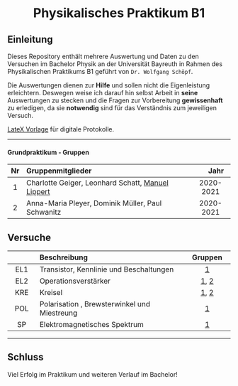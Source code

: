 <h1 align="center">Physikalisches Praktikum B1</h1>

## Einleitung
Dieses Repository enthält mehrere Auswertung und Daten zu den Versuchen im Bachelor Physik an der Universität Bayreuth in Rahmen des Physikalischen Praktikums B1 geführt von ``Dr. Wolfgang Schöpf``.

Die Auswertungen dienen zur **Hilfe** und sollen nicht die Eigenleistung erleichtern. Deswegen weise ich darauf hin selbst Arbeit in **seine** Auswertungen zu stecken und die Fragen zur Vorbereitung **gewissenhaft** zu erledigen, da sie **notwendig** sind für das Verständnis zum jeweiligen Versuch.

[LateX Vorlage](https://github.com/Phi-Laboratorys/PPVorlage) für digitale Protokolle.

* * *

#### Grundpraktikum - Gruppen

| Nr | Gruppenmitglieder  <img width=400/>                                                 | <img width=20/> Jahr <img width=20/>    |
|:--:|:------------------------------------------------------------------------------------|:---------:|
| 1  | Charlotte Geiger, Leonhard Schatt, [Manuel Lippert](https://github.com/ManeLippert) | 2020-2021 |
| 2  | Anna-Maria Pleyer, Dominik Müller, Paul Schwanitz                                   | 2020-2021 |

## Versuche

| <img width=70/> | Beschreibung <img width=400/>                                               | <img width=20/> Gruppen <img width=20/> |
|:-------:|:------------------------------------------------------------------------------------|:-----------:|
| EL1     | Transistor, Kennlinie und Beschaltungen                                             | [1](/Versuch_EL1/Charlotte_Leo_Manuel/Versuch_EL1.pdf) |
| EL2     | Operationsverstärker                                                                | [1](/Versuch_EL2/Charlotte_Leo_Manuel/Versuch_EL2.pdf), [2](/Versuch_EL2/Anna-Maria_Dominik_Paul/Master.pdf) |
| KRE     | Kreisel                                                                             | [1](/Versuch_KRE/Charlotte_Leo_Manuel/Versuch_KRE.pdf), [2](/Versuch_KRE/Anna-Maria_Dominik_Paul/Master.pdf) |
| POL     | Polarisation , Brewsterwinkel und Miestreung                                        | [1](/Versuch_POL/Charlotte_Leo_Manuel/Versuch_POL.pdf) |
| SP      | Elektromagnetisches Spektrum                                                        | [1](/Versuch_SP/Charlotte_Leo_Manuel/Versuch_SP.pdf)  |

* * *

## Schluss

Viel Erfolg im Praktikum und weiteren Verlauf im Bachelor!